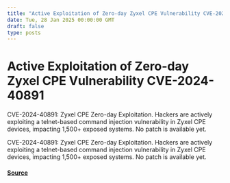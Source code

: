 ```yaml
---
title: "Active Exploitation of Zero-day Zyxel CPE Vulnerability CVE-2024-40891"
date: Tue, 28 Jan 2025 00:00:00 GMT
draft: false
type: posts
---
```

# Active Exploitation of Zero-day Zyxel CPE Vulnerability CVE-2024-40891





CVE-2024-40891: Zyxel CPE Zero-day Exploitation. Hackers are actively exploiting a telnet-based command injection vulnerability in Zyxel CPE devices, impacting 1,500+ exposed systems. No patch is available yet.

CVE-2024-40891: Zyxel CPE Zero-day Exploitation. Hackers are actively exploiting a telnet-based command injection vulnerability in Zyxel CPE devices, impacting 1,500+ exposed systems. No patch is available yet.

#### [Source](https://www.greynoise.io/blog/active-exploitation-of-zero-day-zyxel-cpe-vulnerability-cve-2024-40891)

